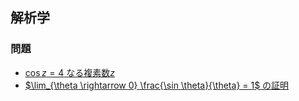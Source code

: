 <script type="text/x-mathjax-config">MathJax.Hub.Config({ extensions: ["tex2jax.js"], jax: ["input/TeX", "output/HTML-CSS"], tex2jax: { inlineMath: [ ['$','$'], ["\\(","\\)"] ], displayMath: [ ['$$','$$'], ["\\[","\\]"] ], processEscapes: true }, "HTML-CSS": { availableFonts: ["TeX"] } });</script><script type="text/javascript" src="https://cdn.mathjax.org/mathjax/latest/MathJax.js?config=TeX-AMS_HTML"></script>
## 解析学
### 問題
- [$\cos z=4$ なる複素数$z$](cosz.md)
- [$\lim_{\theta \rightarrow 0} \frac{\sin \theta}{\theta} = 1$ の証明](sintt1.md)